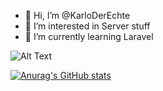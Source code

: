 - 👋 Hi, I’m @KarloDerEchte
- 👀 I’m interested in Server stuff
- 🌱 I’m currently learning Laravel

![Alt Text](https://media.giphy.com/media/YTPuqmwRCso0uB82o7/giphy.gif)

[![Anurag's GitHub stats](https://github-readme-stats.vercel.app/api?username=KarloDerEchte&include_all_commits=true)](https://github.com/anuraghazra/github-readme-stats)
